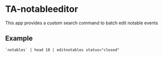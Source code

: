 # TA-notableeditor
This app provides a custom search command to batch edit notable events

## Example
```
`notables` | head 10 | editnotables status="closed"
```